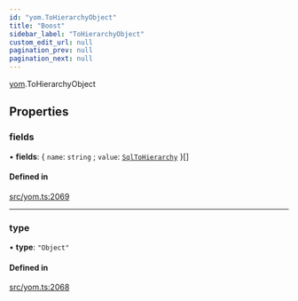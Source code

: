 ```yaml
---
id: "yom.ToHierarchyObject"
title: "Boost"
sidebar_label: "ToHierarchyObject"
custom_edit_url: null
pagination_prev: null
pagination_next: null
---
```


[yom](../namespaces/yom.md).ToHierarchyObject

## Properties

### fields

• **fields**: { `name`: `string` ; `value`: [`SqlToHierarchy`](../namespaces/yom.md#sqltohierarchy)  }[]

#### Defined in

[src/yom.ts:2069](https://github.com/yolmio/boost/blob/5cada48/src/yom.ts#L2069)

___

### type

• **type**: ``"Object"``

#### Defined in

[src/yom.ts:2068](https://github.com/yolmio/boost/blob/5cada48/src/yom.ts#L2068)
